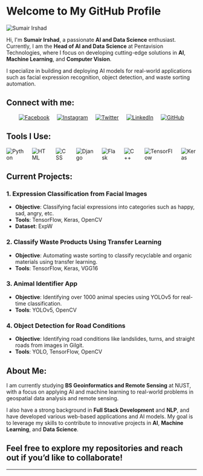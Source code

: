 # Welcome to My GitHub Profile

![Sumair Irshad](https://github.com/yourusername/yourimage.png)

Hi, I'm **Sumair Irshad**, a passionate **AI and Data Science** enthusiast. Currently, I am the **Head of AI and Data Science** at Pentavision Technologies, where I focus on developing cutting-edge solutions in **AI**, **Machine Learning**, and **Computer Vision**.

I specialize in building and deploying AI models for real-world applications such as facial expression recognition, object detection, and waste sorting automation.

## Connect with me:

<div style="display: flex; gap: 20px; justify-content: center;">
    <a href="https://facebook.com/yourusername">
        <img src="https://img.shields.io/badge/Facebook-1877F2?style=flat&logo=facebook&logoColor=white" alt="Facebook" />
    </a>
    <a href="https://instagram.com/yourusername">
        <img src="https://img.shields.io/badge/Instagram-E4405F?style=flat&logo=instagram&logoColor=white" alt="Instagram" />
    </a>
    <a href="https://twitter.com/yourusername">
        <img src="https://img.shields.io/badge/Twitter-1DA1F2?style=flat&logo=twitter&logoColor=white" alt="Twitter" />
    </a>
    <a href="https://linkedin.com/in/yourusername">
        <img src="https://img.shields.io/badge/LinkedIn-0077B5?style=flat&logo=linkedin&logoColor=white" alt="LinkedIn" />
    </a>
    <a href="https://github.com/yourusername">
        <img src="https://img.shields.io/badge/GitHub-000000?style=flat&logo=github&logoColor=white" alt="GitHub" />
    </a>
</div>

## Tools I Use:

<div style="display: flex; gap: 20px; justify-content: center;">
    <div>
        <img src="https://img.shields.io/badge/Python-3776AB?style=flat&logo=python&logoColor=white" alt="Python" />
    </div>
    <div>
        <img src="https://img.shields.io/badge/HTML-E34F26?style=flat&logo=html5&logoColor=white" alt="HTML" />
    </div>
    <div>
        <img src="https://img.shields.io/badge/CSS-1572B6?style=flat&logo=css3&logoColor=white" alt="CSS" />
    </div>
    <div>
        <img src="https://img.shields.io/badge/Django-092E20?style=flat&logo=django&logoColor=white" alt="Django" />
    </div>
    <div>
        <img src="https://img.shields.io/badge/Flask-000000?style=flat&logo=flask&logoColor=white" alt="Flask" />
    </div>
    <div>
        <img src="https://img.shields.io/badge/C%2B%2B-00599C?style=flat&logo=c%2B%2B&logoColor=white" alt="C++" />
    </div>
    <div>
        <img src="https://img.shields.io/badge/TensorFlow-FF6F00?style=flat&logo=tensorflow&logoColor=white" alt="TensorFlow" />
    </div>
    <div>
        <img src="https://img.shields.io/badge/Keras-D00000?style=flat&logo=keras&logoColor=white" alt="Keras" />
    </div>
</div>

## Current Projects:

### 1. **Expression Classification from Facial Images**
   - **Objective**: Classifying facial expressions into categories such as happy, sad, angry, etc.
   - **Tools**: TensorFlow, Keras, OpenCV
   - **Dataset**: ExpW

### 2. **Classify Waste Products Using Transfer Learning**
   - **Objective**: Automating waste sorting to classify recyclable and organic materials using transfer learning.
   - **Tools**: TensorFlow, Keras, VGG16

### 3. **Animal Identifier App**
   - **Objective**: Identifying over 1000 animal species using YOLOv5 for real-time classification.
   - **Tools**: YOLOv5, OpenCV

### 4. **Object Detection for Road Conditions**
   - **Objective**: Identifying road conditions like landslides, turns, and straight roads from images in Gilgit.
   - **Tools**: YOLO, TensorFlow, OpenCV

## About Me:
I am currently studying **BS Geoinformatics and Remote Sensing** at NUST, with a focus on applying AI and machine learning to real-world problems in geospatial data analysis and remote sensing.

I also have a strong background in **Full Stack Development** and **NLP**, and have developed various web-based applications and AI models. My goal is to leverage my skills to contribute to innovative projects in **AI**, **Machine Learning**, and **Data Science**.

## Feel free to explore my repositories and reach out if you’d like to collaborate!

---
